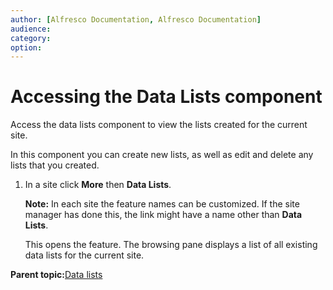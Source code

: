 ```yaml
---
author: [Alfresco Documentation, Alfresco Documentation]
audience: 
category: 
option: 
---
```


# Accessing the Data Lists component

Access the data lists component to view the lists created for the current site.

In this component you can create new lists, as well as edit and delete any lists that you created.

1.  In a site click **More** then **Data Lists**.

    **Note:** In each site the feature names can be customized. If the site manager has done this, the link might have a name other than **Data Lists**.

    This opens the feature. The browsing pane displays a list of all existing data lists for the current site.


**Parent topic:**[Data lists](../concepts/datalists-intro.md)

